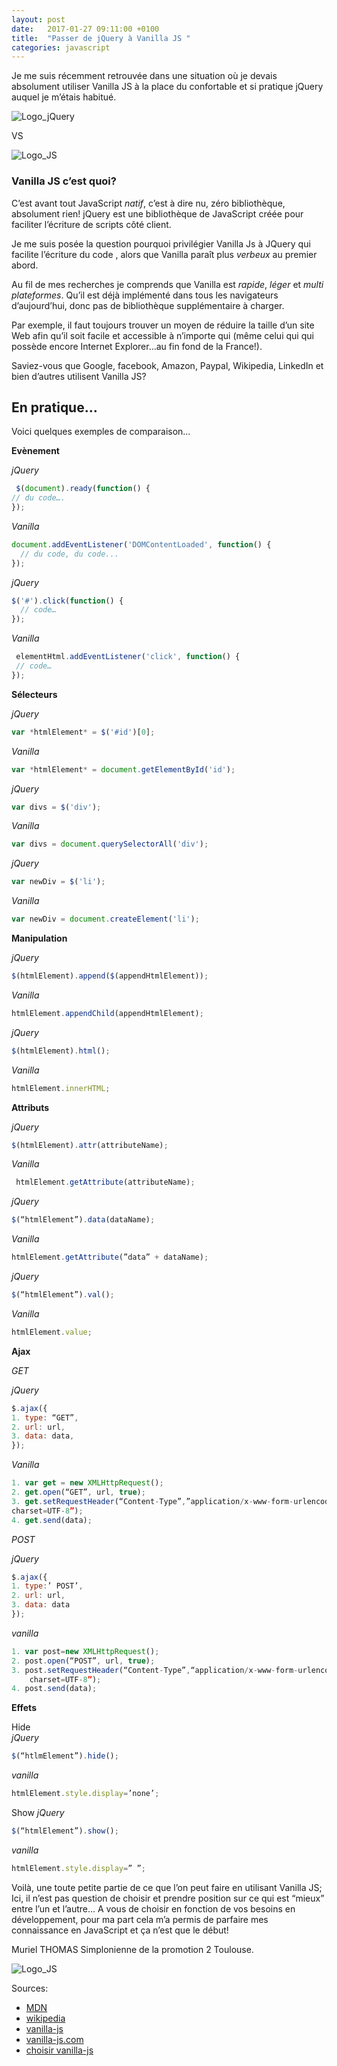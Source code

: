 ```yaml
---
layout: post
date:   2017-01-27 09:11:00 +0100
title:  "Passer de jQuery à Vanilla JS "
categories: javascript
---
```

Je me suis récemment retrouvée dans une situation où je devais absolument utiliser Vanilla JS à la place du confortable et si pratique jQuery auquel je m’étais habitué.

![Logo_jQuery](https://s3.amazonaws.com/media-p.slid.es/uploads/105389/images/1991279/JavaScript-logo-300x300.png)

VS

![Logo_JS](http://www.sebastian-basler.de/uploads/tx_sbslide/04_jquery.png)

### Vanilla JS c’est quoi?

C’est avant tout  JavaScript *natif*, c’est à dire nu, zéro bibliothèque, absolument rien!
jQuery est une bibliothèque de JavaScript créée pour faciliter l’écriture de scripts côté client.  

Je me suis posée la question pourquoi  privilégier Vanilla Js à JQuery qui facilite l’écriture du code , alors que Vanilla paraît plus *verbeux* au premier abord.

Au fil de mes recherches je comprends que Vanilla est _rapide_, _léger_ et _multi plateformes_.
Qu’il est déjà implémenté dans tous les navigateurs d’aujourd’hui, donc pas de bibliothèque supplémentaire à charger.

Par exemple, il faut toujours trouver un moyen de réduire la taille d’un site Web afin qu’il soit facile et accessible à n’importe qui (même celui qui qui possède encore Internet Explorer…au fin fond de la France!).

Saviez-vous que Google, facebook, Amazon, Paypal, Wikipedia, LinkedIn et bien d’autres utilisent Vanilla JS?

## En pratique…

Voici quelques exemples de comparaison…

**Evènement**

*jQuery*
``` javascript
 $(document).ready(function() {
// du code….
});	
```

*Vanilla*

``` js
document.addEventListener('DOMContentLoaded', function() {
  // du code, du code...
}); 
```

*jQuery*
``` js
$('#').click(function() {
  // code…
});
```
*Vanilla*
``` js
 elementHtml.addEventListener('click', function() {
 // code…
});
```

**Sélecteurs**

*jQuery*
``` js
var *htmlElement* = $('#id')[0];
```
*Vanilla* 
``` js
var *htmlElement* = document.getElementById('id');
```

*jQuery*
``` js
var divs = $('div');
```
*Vanilla*
``` js
var divs = document.querySelectorAll('div');
```
 *jQuery*
 ``` js
var newDiv = $('li');
```
*Vanilla*
``` js
var newDiv = document.createElement('li');
```

**Manipulation**

*jQuery*
``` js
$(htmlElement).append($(appendHtmlElement));   
```
                                

*Vanilla*
``` js
htmlElement.appendChild(appendHtmlElement);
```

*jQuery*
``` js
$(htmlElement).html();
```
                                                
*Vanilla*
``` js
htmlElement.innerHTML;
```


**Attributs**

*jQuery*
``` js
$(htmlElement).attr(attributeName);
```
                                                
*Vanilla*
``` js
 htmlElement.getAttribute(attributeName);
 ```

*jQuery*
``` js
$(“htmlElement”).data(dataName);
```
                                           
*Vanilla*
``` js
htmlElement.getAttribute(”data” + dataName);
```
*jQuery*
``` js
$(“htmlElement”).val();
```
                                                
*Vanilla*
``` js
htmlElement.value;
```
**Ajax**

_GET_

*jQuery*
``` js
$.ajax({
1. type: “GET”,
2. url: url,
3. data: data,
});
```
*Vanilla*
``` js
1. var get = new XMLHttpRequest();
2. get.open(“GET”, url, true);
3. get.setRequestHeader(“Content-Type”,”application/x-www-form-urlencoded;
charset=UTF-8”);
4. get.send(data);
```
_POST_

*jQuery*
``` js
$.ajax({
1. type:’ POST’,
2. url: url,
3. data: data
});
```
*vanilla*
``` js
1. var post=new XMLHttpRequest();
2. post.open(“POST”, url, true);
3. post.setRequestHeader(“Content-Type”,“application/x-www-form-urlencoded;
    charset=UTF-8”);
4. post.send(data);
```
**Effets**



Hide  
*jQuery*
``` js
$(“htlmElement”).hide();
```
*vanilla*
``` js
htmlElement.style.display=’none’;
```
Show
*jQuery*
``` js
$(“htmlElement”).show();
```
*vanilla*
``` js
htmlElement.style.display=” ”;
```
Voilà, une toute petite partie de ce que l’on peut faire en utilisant Vanilla JS;
Ici, il n’est pas question de choisir et prendre position sur ce qui est “mieux” entre l’un et l’autre…
A vous de choisir en fonction de vos besoins en développement, pour ma part cela m’a permis de parfaire mes connaissance en JavaScript et ça n’est que le début!


Muriel THOMAS
Simplonienne de la promotion 2 Toulouse.

![Logo_JS](https://a248.e.akamai.net/secure.meetupstatic.com/photos/event/a/0/d/0/global_450101168.jpeg)

Sources:
- [MDN](https://developer.mozilla.org/fr/docs/Web/JavaScript)
- [wikipedia](https://fr.wikipedia.org/wiki/JavaScript)
- [vanilla-js](http://putaindecode.io/fr/articles/js/de-jquery-a-vanillajs/)
- [vanilla-js.com](http://vanilla-js.com)
- [choisir vanilla-js](https://andrewrabon.com/choosing-vanilla-javascript-in-2016-6f38a8302ee5#.ifxd2qy5t)
